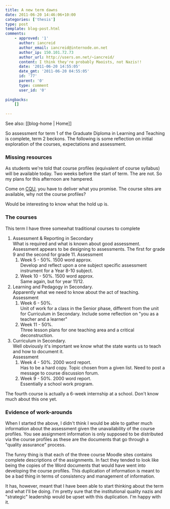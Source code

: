 ```yaml
---
title: A new term dawns
date: 2011-06-20 14:46:06+10:00
categories: ['thesis']
type: post
template: blog-post.html
comments:
    - approved: '1'
      author: iancreid
      author_email: iancreid@internode.on.net
      author_ip: 150.101.72.73
      author_url: http://users.on.net/~iancreid/
      content: I think they're probably Maoists, not Nazis!!
      date: '2011-06-20 14:55:05'
      date_gmt: '2011-06-20 04:55:05'
      id: '77'
      parent: '0'
      type: comment
      user_id: '0'
    
pingbacks:
    []
    
---
```


See also: [[blog-home | Home]]

So assessment for term 1 of the Graduate Diploma in Learning and Teaching is complete, term 2 beckons. The following is some reflection on initial exploration of the courses, expectations and assessment.

### Missing resources

As students we're told that course profiles (equivalent of course syllabus) will be available today. Two weeks before the start of term. The are not. So my plans for this afternoon are hampered.

Come on [CQU](http://www.cqu.edu.au/), you have to deliver what you promise. The course sites are available, why not the course profiles?

Would be interesting to know what the hold up is.

### The courses

This term I have three somewhat traditional courses to complete

1. Assessment & Reporting in Secondary  
    What is required and what is known about good assessment. Assessment appears to be designing to assessments. The first for grade 9 and the second for grade 11. 
    Assessment
    1. Week 5 - 50%. 1500 word approx.  
        Develop and reflect upon a one subject specific assessment instrument for a Year 8-10 subject.
    2. Week 10 - 50%. 1500 word approx.  
        Same again, but for year 11/12.
2. Learning and Pedagogy in Secondary.  
    Apparently what we need to know about the act of teaching.  
    Assessment
    1. Week 6 - 50%.  
        Unit of work for a class in the Senior phase, different from the unit for Curriculum in Secondary. Include some reflection on "you as a teacher and a learner"
    2. Week 11 - 50%.  
        Three lesson plans for one teaching area and a critical deconstruction.
3. Curriculum in Secondary.  
    Well obviously it's important we know what the state wants us to teach and how to document it.  
    Assessment
    1. Week 4 - 50%. 2000 word report.  
        Has to be a hard copy. Topic chosen from a given list. Need to post a message to course discussion forum.
    2. Week 9 - 50%. 2000 word report.  
        Essentially a school work program.

The fourth course is actually a 6-week internship at a school. Don't know much about this one yet.

### Evidence of work-arounds

When I started the above, I didn't think I would be able to gather much information about the assessment given the unavailability of the course profiles. You see assignment information is only supposed to be distributed via the course profiles as these are the documents that go through a "quality assurance" process.

The funny thing is that each of the three course Moodle sites contains complete descriptions of the assignments. In fact they tended to look like being the copies of the Word documents that would have went into developing the course profiles. This duplication of information is meant to be a bad thing in terms of consistency and management of information.

It has, however, meant that I have been able to start thinking about the term and what I'll be doing. I'm pretty sure that the institutional quality nazis and "strategic" leadership would be upset with this duplication. I'm happy with it.